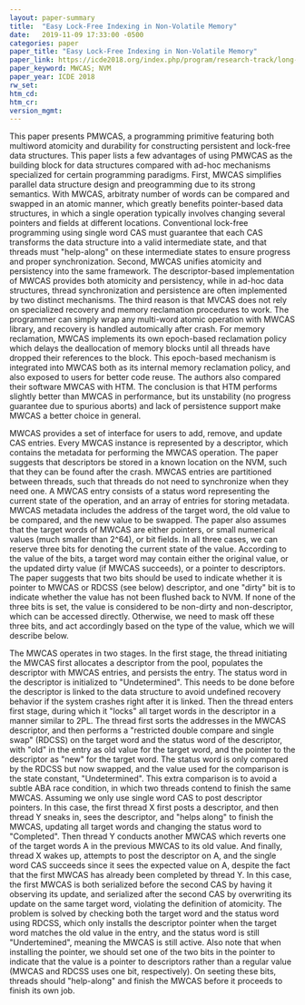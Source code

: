 ```yaml
---
layout: paper-summary
title:  "Easy Lock-Free Indexing in Non-Volatile Memory"
date:   2019-11-09 17:33:00 -0500
categories: paper
paper_title: "Easy Lock-Free Indexing in Non-Volatile Memory"
paper_link: https://icde2018.org/index.php/program/research-track/long-papers/
paper_keyword: MWCAS; NVM
paper_year: ICDE 2018
rw_set:
htm_cd:
htm_cr:
version_mgmt:
---
```


This paper presents PMWCAS, a programming primitive featuring both multiword atomicity and durability for constructing 
persistent and lock-free data structures. This paper lists a few advantages of using PMWCAS as the building block for
data structures compared with ad-hoc mechanisms specialized for certain programming paradigms. First, MWCAS simplifies
parallel data structure design and preogramming due to its strong semantics. With MWCAS, arbitraty number of words can 
be compared and swapped in an atomic manner, which greatly benefits pointer-based data structures, in which a single
operation typically involves changing several pointers and fields at different locations. Conventional lock-free programming
using single word CAS must guarantee that each CAS transforms the data structure into a valid intermediate state, and that 
threads must "help-along" on these intermediate states to ensure progress and proper synchronization. Second, MWCAS unifies
atomicity and persistency into the same framework. The descriptor-based implementation of MWCAS provides both atomicity
and persistency, while in ad-hoc data structures, thread synchronization and persistence are often implemented by two distinct 
mechanisms. The third reason is that MVCAS does not rely on specialized recovery and memory reclamation procedures to work.
The programmer can simply wrap any multi-word atomic operation with MWCAS library, and recovery is handled automically after 
crash. For memory reclamation, MWCAS implements its own epoch-based reclamation policy which delays the deallocation of 
memory blocks until all threads have dropped their references to the block. This epoch-based mechanism is integrated
into MWCAS both as its internal memory reclamation policy, and also exposed to users for better code reuse. The authors
also compared their software MWCAS with HTM. The conclusion is that HTM performs slightly better than MWCAS in performance,
but its unstability (no progress guarantee due to spurious aborts) and lack of persistence support make MWCAS a better choice
in general.

MWCAS provides a set of interface for users to add, remove, and update CAS entries. Every MWCAS instance is represented by
a descriptor, which contains the metadata for performing the MWCAS operation. The paper suggests that descriptors be stored
in a known location on the NVM, such that they can be found after the crash. MWCAS entries are partitioned between threads,
such that threads do not need to synchronize when they need one. A MWCAS entry consists of a status word representing the 
current state of the operation, and an array of entries for storing metadata. MWCAS metadata includes the address of the 
target word, the old value to be compared, and the new value to be swapped. The paper also assumes that the target words 
of MWCAS are either pointers, or small numerical values (much smaller than 2^64), or bit fields. In all three cases, 
we can reserve three bits for denoting the current state of the value. According to the value of the bits, a target word 
may contain either the original value, or the updated dirty value (if MWCAS succeeds), or a pointer to descriptors. The 
paper suggests that two bits should be used to indicate whether it is pointer to MWCAS or RDCSS (see below) descriptor,
and one "dirty" bit is to indicate whether the value has not been flushed back to NVM. If none of the three bits is 
set, the value is considered to be non-dirty and non-descriptor, which can be accessed directly. Otherwise, we need to
mask off these three bits, and act accordingly based on the type of the value, which we will describe below.

The MWCAS operates in two stages. In the first stage, the thread initiating the MWCAS first allocates a descriptor
from the pool, populates the descriptor with MWCAS entries, and persists the entry. The status word in the descriptor is
initialized to "Undetermined". This needs to be done before the descriptor is linked to the data structure to avoid 
undefined recovery behavior if the system crashes right after it is linked. Then the thread enters first stage, during
which it "locks" all target words in the descriptor in a manner similar to 2PL. The thread first sorts the addresses in
the MWCAS descriptor, and then performs a "restricted double compare and single swap" (RDCSS) on the target word and the 
status word of the descriptor, with "old" in the entry as old value for the target word, and the pointer to the descriptor 
as "new" for the target word. The status word is only compared by the RDCSS but now swapped, and the value used for the 
comparison is the state constant, "Undetermined". This extra comparison is to avoid a subtle ABA race condition, in which 
two threads contend to finish the same MWCAS. Assuming we only use single word CAS to post descriptor pointers. In this 
case, the first thread X first posts a descriptor, and then thread Y sneaks in, sees the descriptor, and "helps along" 
to finish the MWCAS, updating all target words and changing the status word to "Completed". Then thread Y conducts another 
MWCAS which reverts one of the target words A in the previous MWCAS to its old value. And finally, thread X wakes up, 
attempts to post the descriptor on A, and the single word CAS succeeds since it sees the expected value on A, despite
the fact that the first MWCAS has already been completed by thread Y. In this case, the first MWCAS is both serialized
before the second CAS by having it observing its update, and serialized after the second CAS by overwriting its update
on the same target word, violating the definition of atomicity. The problem is solved by checking both the target word
and the status word using RDCSS, which only installs the descriptor pointer when the target word matches the old value
in the entry, and the status word is still "Undertemined", meaning the MWCAS is still active. Also note that when installing
the pointer, we should set one of the two bits in the pointer to indicate that the value is a pointer to descriptors
rather than a regular value (MWCAS and RDCSS uses one bit, respectively). On seeting these bits, threads should "help-along" 
and finish the MWCAS before it proceeds to finish its own job.